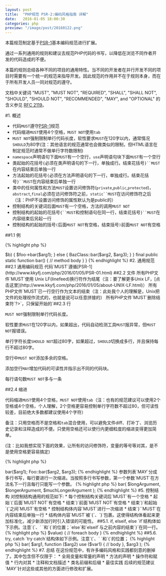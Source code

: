 ```yaml
---
layout: post
title:  "PHP规范 PSR-2:编码风格指南 详解"
date:   2016-01-05 18:00:30
categories: php
preview: "/image/post/20160122.png"
---
```


本篇规范制定基于[PSR-1](http://www.kkyfj.com/php/2016/01/05/PSR-01.html)基本编码规范进行扩展。

通过一系列通用的规则和建议去规范PHP代码的书写，以降低在浏览不同作者开发的代码造成的不便。

本篇的规则总结各种不同的项目的通用特性。当不同的开发者在并行开发不同的项目时需要有一个统一的规范来指导开发。因此规范的作用并不在于规则本身，而在于所有开发人员一同对规范的遵守。

文档中关键词 "MUST", "MUST NOT", "REQUIRED", "SHALL", "SHALL NOT", "SHOULD", "SHOULD NOT", "RECOMMENDED", "MAY", and "OPTIONAL" 的含义参见 [RFC 2119](http://www.ietf.org/rfc/rfc2119.txt)。

#1. 概述

* 代码`MUST`遵守[PSR-1](http://www.kkyfj.com/php/2016/01/05/PSR-01.html)规范
* 代码缩进`MUST`使用4个空格，`MUST NOT`使用`tab`
* `MUST NOT`强制限制单行代码长度，软性要求`MUST`在120字以内，通常情况`SHOULD`为80字(注：其他语言的规范通常也会做类似的限制，但HTML语言在制定规范时通常不做单行字符数限制)
* `namespace`声明语句下面`MUST`有一个空行，`use`声明语句块下面`MUST`有一个空行
* 类起始的花括号`{`必须在类声明语句的下一行，单独成行。结束花括号`}``MUST`在内容结束后单独一行
* 方法起始的花括号`{`必须在方法声明语句的下一行，单独成行。结束花括号`}``MUST`在内容结束后单独一行
* 类中的任何属性和方法`MUST`设置访问修饰符(`private`,`public`,`protected`)，`abstract`,`final`必须在访问修饰符之前，`static``MUST`在访问修饰符之后（注：PHP不设置访问修饰的属性默认为是public的）
* 控制结构的关键词后面`MUST`有一个空格，方法的调用`MUST NOT`
* 控制结构的起始的花括号`{``MUST`和控制语句在同一行，结束花括号`}``MUST`在内容结束后另起一行
* 控制结构的起始的括号`(`后面`MUST NOT`有空格，结束括号`)`前面`MUST NOT`有空格

##1.1 例

{% highlight php %}
<?php
namespace Vendor\Package;

use FooInterface;
use BarClass as Bar;
use OtherVendor\OtherPackage\BazClass;

class Foo extends Bar implements FooInterface
{
    public function sampleFunction($a, $b = null)
    {
        if ($a === $b) {
            bar();
        } elseif ($a > $b) {
            $foo->bar($arg1);
        } else {
            BazClass::bar($arg2, $arg3);
        }
    }

    final public static function bar()
    {
        // method body
    }
}
{% endhighlight %}

#2. 通用规范
##2.1 通用编码规范

代码`MUST`遵循[PSR-1](http://www.kkyfj.com/php/2016/01/05/PSR-01.html)

##2.2 文件

所有PHP文件`MUST`使用 Unix LF(linefeed)换行符作为结尾（注：要了解更多Unix LF，[点击这里](http://www.kkyfj.com/php/2016/01/05/about-UNIX-LF.html)）
所有PHP文件`MUST`已一行空行作为文本的结束（注：此处我个人的理解是，Unix把文件的处理视作流式的，也就是说可以任意拼接的）
所有PHP文件`MUST`删除结束符`?>`，只保留开始的`<?php`（注：PHP文件不加结束符，默认已文件结尾作为结束。如果加了结束符，当文件被include的时候，结束符后面的内容将会被当做标准输出）

##2.3 行

`MUST NOT`强制限制单行代码长度。

软性要求`MUST`在120字以内，如果超出，代码自动检测工具`MUST`报异常，但`MUST NOT`报错误。

单行字符长度`SHOULD NOT`超过80字，如果超过，`SHOULD`切换成多行，并且保持每行不超过80字。

空行中`MUST NOT`添加多余的空格。

添加空行`MAY`增加代码的可读性并指示出不同的代码块。

每行语句数`MUST NOT`多与一条

##2.4 缩进

代码缩进`MUST`使用4个空格，`MUST NOT`使用`tab`（注：也有的规范建议可以使用2个空格或4个空格，个人理解，2个空格更容易控制单行字符数不超过80，但可读性较差，目前绝大多数都建议使用4个字符）

备注：只用空格而不是空格和`tab`混合使用，可以避免文件diff、打补丁、浏览历史记录和注释造成的不便。只使用空格还可以使行内更细粒度的缩进变得更加简单。

(注：比如我想实现下面的效果，让所有的访问修饰符，变量的等号等对其，是不是使用空格更容易搞定)

{% highlight php %}
<?php
namespace Vendor\Package;

class Foo
{
    public  $a     = 1;
    private $abc   = 2;
    private $abcd  = 3;
    private $b     = 4;
}

{% endhighlight %}

##2.5 关键词 和 Ture/False/Null

PHP 关键词 `MUST` 使用小写
PHP 常量 `true`,`false`,`null` `MUST`使用小写

#3 namespace 和 use 的声明

`namespace`声明语句下面`MUST`有一个空行

`use`的声明`MUST`在`namespace`声明之后

每一个声明`MUST`只能有一个`use`

`use`声明语句块下面`MUST`有一个空行

例：

{% highlight php %}
<?php
namespace Vendor\Package;

use FooClass;
use BarClass as Bar;
use OtherVendor\OtherPackage\BazClass;

// ... additional PHP code ...
{% endhighlight %}

#4. 类、属性和方法

这里提到了类表示所有 `class`, `interface` 和 `trait`

##4.1 继承 和 实现

`extends`和`implements`关键词`MUST`和类名声明在同一行

类起始的花括号`{`必须在类声明语句的下一行，单独成行。结束花括号`}``MUST`在内容结束后单独一行

{% highlight php %}
<?php
namespace Vendor\Package;

use FooClass;
use BarClass as Bar;
use OtherVendor\OtherPackage\BazClass;

class ClassName extends ParentClass implements \ArrayAccess, \Countable
{
    // constants, properties, methods
}
{% endhighlight %}

实现可以分割成多行，但随后每行`MUST`独立成行。一旦按多行方式去编写代码，第一个实现的接口`MUST`在类名的下一行，每个接口自成一行。

{% highlight php %}
<?php
namespace Vendor\Package;

use FooClass;
use BarClass as Bar;
use OtherVendor\OtherPackage\BazClass;

class ClassName extends ParentClass implements
    \ArrayAccess,
    \Countable,
    \Serializable
{
    // constants, properties, methods
}
{% endhighlight %}

##4.2 属性

类中的任何属性`MUST`设置访问修饰符(`private`,`public`,`protected`)

`MUST NOT`用`var`关键词进行属性声明（注：使用`var`效果等同于`public`）

每条语句`MUST NOT`声明超过一个属性

属性命名`SHOULD NOT`通过在用一个下划线开始来标识是`protected`或`private`

一个属性声明应该入下面所示：

{% highlight php %}
<?php
namespace Vendor\Package;

class ClassName
{
    public $foo = null;
}
{% endhighlight %}

##4.3 方法

类中任何方法`MUST`设置访问修饰符(`private`,`public`,`protected`)

方法命名`SHOULD NOT`通过在用一个下划线开始来标识是`protected`或`private`

方法命后面`MUST NOT`有空格，起始的花括号`{``MUST`单独一行，结束花括号`}``MUST`在内容结束后另起一行。起始的括号`(`后面`MUST NOT`有空格，结束括号`)`前面`MUST NOT`有空格

一个方法的声明如下所示，注意`(`,`,`,` `,`{`的位置：

{% highlight php %}
<?php
namespace Vendor\Package;

class ClassName
{
    public function fooBarBaz($arg1, &$arg2, $arg3 = [])
    {
        // method body
    }
}
{% endhighlight %}

##4.4 方法参数

参数列表中每个逗号后面`MUST NOT`有空格，逗号前面`MUST`有空格。

参数有默认`MUST`在参数列表的最后。

{% highlight php %}
<?php
namespace Vendor\Package;

class ClassName
{
    public function foo($arg1, &$arg2, $arg3 = [])
    {
        // method body
    }
}
{% endhighlight %}

参数列表`MAY`分成多行书写，每行要进行一次缩进。当按照多行书写参数，第一个参数`MUST`在方法名下一行且每行只能写一个参数。

当参数分成多行书写，结束`)`和起始`{``MUST`独占一行，并且两个符号之间有一个空格。

{% highlight php %}
<?php
namespace Vendor\Package;

class ClassName
{
    public function aVeryLongMethodName(
        ClassTypeHint $arg1,
        &$arg2,
        array $arg3 = []
    ) {
        // method body
    }
}
{% endhighlight %}

##4.5. abstract、final 和 static

当使用`abstract`和`final`修饰符时，`MUST`在权限修饰符之前。

当使用`static`修饰符时，`MUST`在权限修饰符之后。

{% highlight php %}
<?php
namespace Vendor\Package;

abstract class ClassName
{
    protected static $foo;

    abstract protected function zim();

    final public static function bar()
    {
        // method body
    }
}
{% endhighlight %}

##4.6. 方法调用

当发生方法调用，方法名和起始`(`之间`MUST NOT`有空格，开始`(`后`MUST NOT`有空格。结束`)`前`MUST NOT`有空格。参数列表中逗号前`MUST NOT`有空格，逗号后`MUST`有空格。

{% highlight php %}
<?php
bar();
$foo->bar($arg1);
Foo::bar($arg2, $arg3);
{% endhighlight %}

参数列表`MAY`分成多行书写，每行要进行一次缩进。当按照多行书写参数，第一个参数`MUST`在方法名下一行且每行只能写一个参数。

{% highlight php %}
<?php
$foo->bar(
    $longArgument,
    $longerArgument,
    $muchLongerArgument
);
{% endhighlight %}

#5. 控制结构

对控制结构通用的规范如下:

* 每个控制结构关键词后`MUST`有一个空格
* 起始`(`后面`MUST NOT`有空格
* 结束`)`前面`MUST NOT`有空格
* 结束`)`和起始`{`之间`MUST`有空格
* 控制结构体内容`MUST`进行一次缩进
* 结束`}``MUST`在内容结束后单独一行
* 结构体内容`MUST`被`{`、`}`包裹。这使得结构体看起来更加标准化，减少新添加行时引入错误的可能性。

##5.1. if, elseif, else

`if`结构体如下示例。注意`(`、` `和`{`的位置；`else`和`elseif`与之前内容的结束`}`在同一行。

{% highlight php %}
<?php
if ($expr1) {
    // if body
} elseif ($expr2) {
    // elseif body
} else {
    // else body;
}
{% endhighlight %}

`SHOULD`使用`elseif`代替`else if`，以便使所有的关键词看起来都是一个独立的词。

##5.2. switch, case

`switch`结构体如下示例。注意`(`、` `和`{`的位置；`case``MUST`比`switch`多缩进一次，`break`(或者其他表示结束的关键词)`MUST`和`case`下的内容保持统一缩进。当不需要`break`直接穿透到后面`case`的时候，`MUST`加一行注释：`// no break`。

{% highlight php %}
<?php
switch ($expr) {
    case 0:
        echo 'First case, with a break';
        break;
    case 1:
        echo 'Second case, which falls through';
        // no break
    case 2:
    case 3:
    case 4:
        echo 'Third case, return instead of break';
        return;
    default:
        echo 'Default case';
        break;
}
{% endhighlight %}

##5.3. while, do while

`while`结构体如下示例。注意`(`、` `和`{`的位置；

{% highlight php %}
<?php
while ($expr) {
    // structure body
}
{% endhighlight %}

`do while`结构体如下示例。注意`(`、` `和`{`的位置；

{% highlight php %}
<?php
do {
    // structure body;
} while ($expr);
{% endhighlight %}

##5.4. for

`for`结构体如下示例。注意`(`、` `和`{`的位置；

{% highlight php %}
<?php
for ($i = 0; $i < 10; $i++) {
    // for body
}
{% endhighlight %}

##5.5. foreach

`foreach`结构体如下示例。注意`(`、` `和`{`的位置；

{% highlight php %}
<?php
foreach ($iterable as $key => $value) {
    // foreach body
}
{% endhighlight %}

##5.6. try, catch

`try catch`结构体如下示例。注意`(`、` `和`{`的位置；

{% highlight php %}
<?php
try {
    // try body
} catch (FirstExceptionType $e) {
    // catch body
} catch (OtherExceptionType $e) {
    // catch body
}
{% endhighlight %}

#6. 闭包

闭包的声明在`function`关键词后`MUST`有一个空格，在`use`关键词的前后要各有一个空格。

开始`{``MUST`在声明语句同一行，结束`}`必须在内容结束后单独一行。

开始参数列表和变量列表的开始`(`后`MUST NOT`有空格，在结束`)`前`MUST NOT`有空格

在参数和变量列表中，在逗号前`MUST NOT`有空格，逗号后`MUST`有空格。

闭包参数有默认值的`MUST`在参数列表的最后。

闭包的声明如下面所示。注意`(`、`,`、` `和`{`的位置：

{% highlight php %}
<?php
$closureWithArgs = function ($arg1, $arg2) {
    // body
};

$closureWithArgsAndVars = function ($arg1, $arg2) use ($var1, $var2) {
    // body
};
{% endhighlight %}

参数和变量列表`MAY`分成多行书写，每行要进行一次缩进。当按照多行书写参数，第一个参数或变量`MUST`在方法名下一行且每行只能写一个参数或变量。

在被分成多行的列表(参数或变量)结尾，结束`)` 和 开始`{``MUST`在同一行且中间要有空格分隔。

下面示例分别展示了当存在或不存在参数列表和变量列表时多行列表的代码样式。

{% highlight php %}
<?php
$longArgs_noVars = function (
    $longArgument,
    $longerArgument,
    $muchLongerArgument
) {
   // body
};

$noArgs_longVars = function () use (
    $longVar1,
    $longerVar2,
    $muchLongerVar3
) {
   // body
};

$longArgs_longVars = function (
    $longArgument,
    $longerArgument,
    $muchLongerArgument
) use (
    $longVar1,
    $longerVar2,
    $muchLongerVar3
) {
   // body
};

$longArgs_shortVars = function (
    $longArgument,
    $longerArgument,
    $muchLongerArgument
) use ($var1) {
   // body
};

$shortArgs_longVars = function ($arg) use (
    $longVar1,
    $longerVar2,
    $muchLongerVar3
) {
   // body
};
{% endhighlight %}

注意，以上规范对于作为方法参数的闭包依然适用。

{% highlight php %}
<?php
$foo->bar(
    $arg1,
    function ($arg2) use ($var1) {
        // body
    },
    $arg3
);
{% endhighlight %}

#7. 总结

在这份规范中，有许多编码风格和实践都刻意的删掉了。其中包含但不仅限于：

* 全局变量和常量的声明
* 方法的声明
* 操作符和赋值
* 行内对其
* 注释和文档描述
* 类名前缀和后缀
* 最佳实践

后续的规范建议`MAY`针对这些或其他的方面进行修改和扩展。
